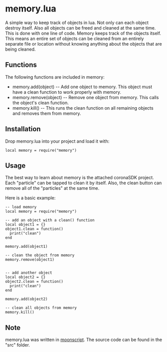 # memory.lua #

A simple way to keep track of objects in lua. Not only can each object destroy itself. Also all objects can be freed and cleaned at the same time. This is done with one line of code. Memory keeps track of the objects itself. This means an entire set of objects can be cleaned from an entirely separate file or location without knowing anything about the objects that are being cleaned.

## Functions ##

The following functions are included in memory:

*   memory.add(object)
    -- Add one object to memory. This object must have a clean function to work properly with memory.
*   memory.remove(object)
    -- Remove one object from memory. This calls the object's clean function.
*   memory.kill()
    -- This runs the clean function on all remaining objects and removes them from memory.

## Installation ##

Drop memory.lua into your project and load it with:
    
    local memory = require("memory")

## Usage ##

The best way to learn about memory is the attached coronaSDK project. Each "particle" can be tapped to clean it by itself. Also, the clean button can remove all of the "particles" at the same time.

Here is a basic example:

    -- load memory
    local memory = require("memory")

    -- add an object with a clean() function
    local object1 = {}
    object1.clean = function()
      print("clean")
    end

    memory.add(object1)

    -- clean the object from memory
    memory.remove(object1)


    -- add another object
    local object2 = {}
    object2.clean = function()
      print("clean")
    end

    memory.add(object2)

    -- clean all objects from memory
    memory.kill()

## Note ##

memory.lua was written in [moonscript](https://github.com/leafo/moonscript). The source code can be found in the "src" folder.